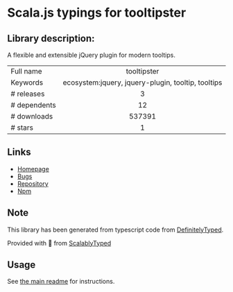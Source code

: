 
# Scala.js typings for tooltipster


## Library description:
A flexible and extensible jQuery plugin for modern tooltips.

|                    |                 |
| ------------------ | :-------------: |
| Full name          | tooltipster |
| Keywords           | ecosystem:jquery, jquery-plugin, tooltip, tooltips |
| # releases         | 3 |
| # dependents       | 12 |
| # downloads        | 537391 |
| # stars            | 1 |

## Links
- [Homepage](https://github.com/iamceege/tooltipster)
- [Bugs](https://github.com/iamceege/tooltipster/issues)
- [Repository](https://github.com/iamceege/tooltipster)
- [Npm](https://www.npmjs.com/package/tooltipster)
    


## Note
This library has been generated from typescript code from [DefinitelyTyped](https://definitelytyped.org).

Provided with :purple_heart: from [ScalablyTyped](https://github.com/oyvindberg/ScalablyTyped)

## Usage
See [the main readme](../../readme.md) for instructions.


